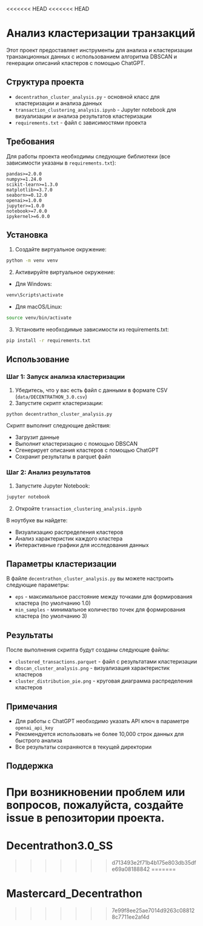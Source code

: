 <<<<<<< HEAD
<<<<<<< HEAD
# Анализ кластеризации транзакций

Этот проект предоставляет инструменты для анализа и кластеризации транзакционных данных с использованием алгоритма DBSCAN и генерации описаний кластеров с помощью ChatGPT.

## Структура проекта

- `decentrathon_cluster_analysis.py` - основной класс для кластеризации и анализа данных
- `transaction_clustering_analysis.ipynb` - Jupyter notebook для визуализации и анализа результатов кластеризации
- `requirements.txt` - файл с зависимостями проекта

## Требования

Для работы проекта необходимы следующие библиотеки (все зависимости указаны в `requirements.txt`):
```
pandas>=2.0.0
numpy>=1.24.0
scikit-learn>=1.3.0
matplotlib>=3.7.0
seaborn>=0.12.0
openai>=1.0.0
jupyter>=1.0.0
notebook>=7.0.0
ipykernel>=6.0.0
```

## Установка

1. Создайте виртуальное окружение:
```bash
python -m venv venv
```

2. Активируйте виртуальное окружение:
- Для Windows:
```bash
venv\Scripts\activate
```
- Для macOS/Linux:
```bash
source venv/bin/activate
```

3. Установите необходимые зависимости из requirements.txt:
```bash
pip install -r requirements.txt
```

## Использование

### Шаг 1: Запуск анализа кластеризации

1. Убедитесь, что у вас есть файл с данными в формате CSV (`data/DECENTRATHON_3.0.csv`)
2. Запустите скрипт кластеризации:
```bash
python decentrathon_cluster_analysis.py
```

Скрипт выполнит следующие действия:
- Загрузит данные
- Выполнит кластеризацию с помощью DBSCAN
- Сгенерирует описания кластеров с помощью ChatGPT
- Сохранит результаты в parquet файл

### Шаг 2: Анализ результатов

1. Запустите Jupyter Notebook:
```bash
jupyter notebook
```

2. Откройте `transaction_clustering_analysis.ipynb`

В ноутбуке вы найдете:
- Визуализацию распределения кластеров
- Анализ характеристик каждого кластера
- Интерактивные графики для исследования данных

## Параметры кластеризации

В файле `decentrathon_cluster_analysis.py` вы можете настроить следующие параметры:
- `eps` - максимальное расстояние между точками для формирования кластера (по умолчанию 1.0)
- `min_samples` - минимальное количество точек для формирования кластера (по умолчанию 3)

## Результаты

После выполнения скрипта будут созданы следующие файлы:
- `clustered_transactions.parquet` - файл с результатами кластеризации
- `dbscan_cluster_analysis.png` - визуализация характеристик кластеров
- `cluster_distribution_pie.png` - круговая диаграмма распределения кластеров

## Примечания

- Для работы с ChatGPT необходимо указать API ключ в параметре `openai_api_key`
- Рекомендуется использовать не более 10,000 строк данных для быстрого анализа
- Все результаты сохраняются в текущей директории

## Поддержка

При возникновении проблем или вопросов, пожалуйста, создайте issue в репозитории проекта. 
=======
# Decentrathon3.0_SS
>>>>>>> d713493e2f71b4b175e803db35dfe69a08188842
=======
# Mastercard_Decentrathon
>>>>>>> 7e99f8ee25ae7014d9263c088128c7711ee2af4d

